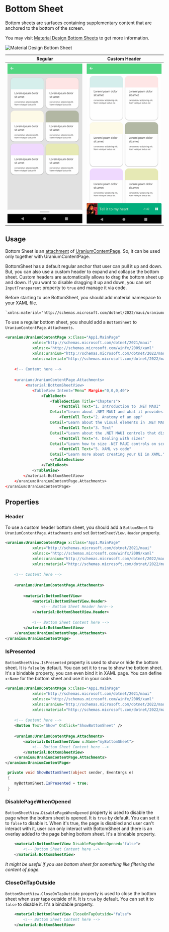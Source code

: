 # Bottom Sheet
Bottom sheets are surfaces containing supplementary content that are anchored to the bottom of the screen.

You may visit [Material Design Bottom Sheets](https://material.io/components/sheets-bottom) to get more information.

![Material Design Bottom Sheet](https://lh3.googleusercontent.com/jpgznwgTNSqcMUiebyimlsB0H6fAF9eyRfyVODFGwNZi370FKUH4_2SqSw4C36iMHCh6ECgRRCO1F0yoJObLGP9r7XTEBHyi8MZ5fbEmVw=s0)

| Regular | Custom Header |
| --- | --- |
| ![MAUI Bottom Sheet Material](images/bottomsheet-regular-demo.gif) | ![MAUI Bottom Sheet Material](images/bottomsheet-expanding-demo.gif) |

## Usage
Bottom Sheet is an [attachment](../../../infrastructure/UraniumContentPage.md#attachments) of [UraniumContentPage](../../../infrastructure/UraniumContentPage.md). So, it can be used only together with UraniumContentPage.

BottomSheet has a default regular anchor that user can pull it up and down. But, you can also use a custom header to expand and collapse the bottom sheet. Custom headers are automatically allows to drag the bottom sheet up and down. If you want to disable dragging it up and down, you can set `InputTransparent` property to `true` and manage it via code.

Before starting to use BottomSheet, you should add material namespace to your XAML file.

    `xmlns:material="http://schemas.microsoft.com/dotnet/2022/maui/uraniumui/material"`

To use a regular bottom sheet, you should add a `BottomSheet` to `UraniumContentPage.Attachments`.

```xml
<uranium:UraniumContentPage x:Class="App1.MainPage"
            xmlns="http://schemas.microsoft.com/dotnet/2021/maui"
            xmlns:x="http://schemas.microsoft.com/winfx/2009/xaml"
            xmlns:uranium="http://schemas.microsoft.com/dotnet/2022/maui/uraniumui"
            xmlns:material="http://schemas.microsoft.com/dotnet/2022/maui/uraniumui/material>

    <!-- Content here -->

    <uranium:UraniumContentPage.Attachments>
         <material:BottomSheetView>
            <TableView Intent="Menu" Margin="0,0,0,40">
                <TableRoot>
                    <TableSection Title="Chapters">
                        <TextCell Text="1. Introduction to .NET MAUI"
                    Detail="Learn about .NET MAUI and what it provides." />
                        <TextCell Text="2. Anatomy of an app"
                    Detail="Learn about the visual elements in .NET MAUI" />
                        <TextCell Text="3. Text"
                    Detail="Learn about the .NET MAUI controls that display text." />
                        <TextCell Text="4. Dealing with sizes"
                    Detail="Learn how to size .NET MAUI controls on screen." />
                        <TextCell Text="5. XAML vs code"
                    Detail="Learn more about creating your UI in XAML." />
                    </TableSection>
                </TableRoot>
            </TableView>
        </material:BottomSheetView>
    </uranium:UraniumContentPage.Attachments>
</uranium:UraniumContentPage>
```

## Properties

### Header
To use a custom header bottom sheet, you should add a `BottomSheet` to `UraniumContentPage.Attachments` and set `BottomSheetView.Header` property.

```xml
<uranium:UraniumContentPage x:Class="App1.MainPage"
            xmlns="http://schemas.microsoft.com/dotnet/2021/maui"
            xmlns:x="http://schemas.microsoft.com/winfx/2009/xaml"
            xmlns:uranium="http://schemas.microsoft.com/dotnet/2022/maui/uraniumui"
            xmlns:material="http://schemas.microsoft.com/dotnet/2022/maui/uraniumui/material">

    <!-- Content here -->

    <uranium:UraniumContentPage.Attachments>

        <material:BottomSheetView>
            <material:BottomSheetView.Header>
                <!-- Bottom Sheet Header here-->
            </material:BottomSheetView.Header>

            <!-- Bottom Sheet Content here -->
        </material:BottomSheetView>
    </uranium:UraniumContentPage.Attachments>
</uranium:UraniumContentPage>
```

### IsPresented
`BottomSheetView.IsPresented` property is used to show or hide the bottom sheet. It is `false` by default. You can set it to `true` to show the bottom sheet. It's a bindable property, you can even bind it in XAML page. You can define `x:Name` for the bottom sheet and use it in your code.

```xml
<uranium:UraniumContentPage x:Class="App1.MainPage"
            xmlns="http://schemas.microsoft.com/dotnet/2021/maui"
            xmlns:x="http://schemas.microsoft.com/winfx/2009/xaml"
            xmlns:uranium="http://schemas.microsoft.com/dotnet/2022/maui/uraniumui"
            xmlns:material="http://schemas.microsoft.com/dotnet/2022/maui/uraniumui/material">

    <!-- Content here -->
    <Button Text="Show" OnClick="ShowBottomSheet" />

    <uranium:UraniumContentPage.Attachments>
        <material:BottomSheetView x:Name="myBottomSheet">
            <!-- Bottom Sheet Content here -->
        </material:BottomSheetView>
    </uranium:UraniumContentPage.Attachments>
</uranium:UraniumContentPage>
```

```csharp
 private void ShowBottomSheet(object sender, EventArgs e)
 {
    myBottomSheet.IsPresented = true;
 }
```

### DisablePageWhenOpened
`BottomSheetView.DisablePageWhenOpened` property is used to disable the page when the bottom sheet is opened. It is `true` by default. You can set it to `false` to disable it. When it's true, the page is disabled and user can't interact with it, user can only interact with BottomSheet and there is an overlay added to the page behing bottom sheet. It's a bindable property.

```xml
    <material:BottomSheetView DisablePageWhenOpened="false">
        <!-- Bottom Sheet Content here -->
    </material:BottomSheetView>
```

_It might be useful if you use bottom sheet for something like filtering the content of page._

### CloseOnTapOutside
`BottomSheetView.CloseOnTapOutside` property is used to close the bottom sheet when user taps outside of it. It is `true` by default. You can set it to `false` to disable it. It's a bindable property.

```xml
    <material:BottomSheetView CloseOnTapOutside="false">
        <!-- Bottom Sheet Content here -->
    </material:BottomSheetView>
``` 